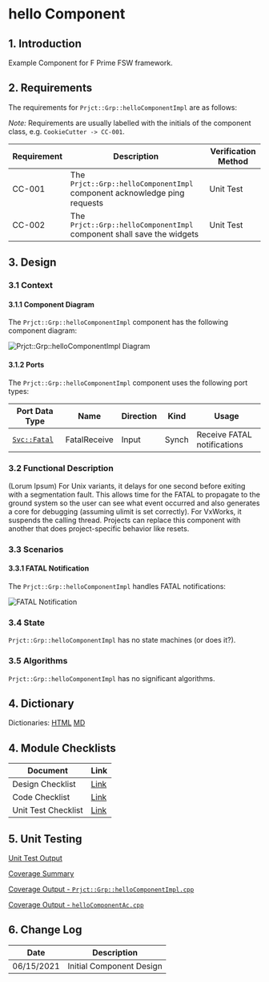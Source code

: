 # hello Component

## 1. Introduction

Example Component for F Prime FSW framework.

## 2. Requirements

The requirements for `Prjct::Grp::helloComponentImpl` are as follows:

*Note:* Requirements are usually labelled with the initials of the component class, e.g. `CookieCutter -> CC-001`.

Requirement | Description | Verification Method
----------- | ----------- | -------------------
CC-001 | The `Prjct::Grp::helloComponentImpl` component acknowledge ping requests | Unit Test
CC-002 | The `Prjct::Grp::helloComponentImpl` component shall save the widgets | Unit Test

## 3. Design

### 3.1 Context

#### 3.1.1 Component Diagram

The `Prjct::Grp::helloComponentImpl` component has the following component diagram:

![`Prjct::Grp::helloComponentImpl` Diagram](img/helloComponentImplBDD.jpg "Prjct::Grp::helloComponentImpl")

#### 3.1.2 Ports

The `Prjct::Grp::helloComponentImpl` component uses the following port types:

Port Data Type | Name | Direction | Kind | Usage
-------------- | ---- | --------- | ---- | -----
[`Svc::Fatal`](../Fatal/docs/sdd.html) | FatalReceive | Input | Synch | Receive FATAL notifications

### 3.2 Functional Description

(Lorum Ipsum) For Unix variants, it delays for one second before exiting with a segmentation fault. This allows time for the FATAL to propagate to the ground system so the user can see what event occurred and also generates a core for debugging (assuming ulimit is set correctly). For VxWorks, it suspends the calling thread. Projects can replace this component with another that does project-specific behavior like resets.

### 3.3 Scenarios

#### 3.3.1 FATAL Notification

The `Prjct::Grp::helloComponentImpl` handles FATAL notifications:

![FATAL Notification](img/FatalNotification.jpg)

### 3.4 State

`Prjct::Grp::helloComponentImpl` has no state machines (or does it?).

### 3.5 Algorithms

`Prjct::Grp::helloComponentImpl` has no significant algorithms.

## 4. Dictionary

Dictionaries: [HTML](helloComponentImpl.html) [MD](hello.md)

## 4. Module Checklists

Document            | Link
------------------- | ----
Design Checklist    | [Link](Checklist_Design.xlsx)
Code Checklist      | [Link](Checklist_Code.xlsx)
Unit Test Checklist | [Link](Checklist_Unit_Test.xls)

## 5. Unit Testing

[Unit Test Output](../test/ut/output/test.txt)

[Coverage Summary](../test/ut/output/Prjct::GrphelloComponentImpl_gcov.txt)

[Coverage Output - `Prjct::Grp::helloComponentImpl.cpp`](../test/ut/output/helloComponentImpl.cpp.gcov)

[Coverage Output - `helloComponentAc.cpp`](../test/ut/output/helloComponentAc.cpp.gcov)

## 6. Change Log

Date       | Description
---------- | -----------
06/15/2021 | Initial Component Design




